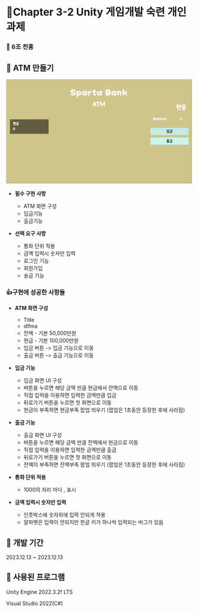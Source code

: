 # 📖Chapter 3-2 Unity 게임개발 숙련 개인과제
### 👨 6조 천홍


## 📌 ATM 만들기
![ATM](https://github.com/hhhhhongg/HongATM/blob/main/Images/%ED%99%94%EB%A9%B4%20%EC%BA%A1%EC%B2%98%202023-12-13%20175116.png)
- **필수 구현 사항**
  - ATM 화면 구성
  - 입금기능
  - 출금기능
 
- **선택 요구 사항**
  - 통화 단위 적용
  - 금액 입력시 숫자만 입력
  - 로그인 기능
  - 회원가입
  - 송금 기능
 
### 👍구현에 성공한 사항들

- **ATM 화면 구성**

  - Title
  - dlfma
  - 잔액 - 기본 50,000만원
  - 현금 - 기본 100,000만원
  - 입금 버튼 -> 입금 기능으로 이동
  - 출금 버튼 -> 출금 기능으로 이동
- **입금 기능**
  - 입금 화면 UI 구성
  - 버튼을 누르면 해당 금액 만큼 현금에서 잔액으로 이동
  - 직접 입력을 이용하면 입력한 금액만큼 입금
  - 뒤로가기 버튼을 누르면 첫 화면으로 이동
  - 현금이 부족하면 현금부족 팝업 띄우기 (팝업은 1초동안 등장한 후에 사라짐)
- **출금 기능**
  - 출금 화면 UI 구성
  - 버튼을 누르면 해당 금액 만큼 잔액에서 현금으로 이동
  - 직접 입력을 이용하면 입력한 금액만큼 출금
  - 뒤로가기 버튼을 누르면 첫 화면으로 이동
  - 잔액이 부족하면 잔액부족 팝업 띄우기 (팝업은 1초동안 등장한 후에 사라짐)
- **통화 단위 적용**
  - 1000의 자리 마다 , 표시
- **금액 입력시 숫자만 입력**
  - 인풋박스에 숫자외에 입력 안되게 적용
  - 알파벳은 입력이 안되지만 한글 키가 하나씩 입력되는 버그가 있음
 
## 📅 개발 기간
2023.12.13 ~ 2023.12.13

## 💾 사용된 프로그램
Unity Engine 2022.3.2f LTS

Visual Studio 2022(C#)
